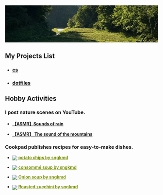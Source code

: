 <p align="center">
    <img src="png/background.png" />
</p>

## **My Projects List**

- ### **[cs](https://shingokumada.github.io/cs/)**

- ### **[dotfiles](https://shingokumada.github.io/.dotfiles)**

## **Hobby Activities**

### **I post nature scenes on YouTube.**

- **[【ASMR】Sounds of rain](https://youtu.be/APQZDUr71Ao?feature=shared)**

- **[【ASMR】 The sound of the mountains](https://youtu.be/FbEfvSEqPE4?feature=shared)**

### **Cookpad publishes recipes for easy-to-make dishes.**

- <a target="_blank" href="https://cookpad.com"><img style="border: 0px; vertical-align: middle;" src="https://img3.cookpad.com/image/link/cpicon.gif" /></a> <a style="color:#7d940a;font-weight:600;" target="_blank" href="https://cookpad.com/recipe/7876531">**potato chips by sngkmd**</a>

-  <a target="_blank" href="https://cookpad.com"><img style="border: 0px; vertical-align: middle;" src="https://img3.cookpad.com/image/link/cpicon.gif" /></a> <a style="color:#7d940a;font-weight:600;" target="_blank" href="https://cookpad.com/recipe/7876528">**consommé soup by sngkmd**</a>

-  <a target="_blank" href="https://cookpad.com"><img style="border: 0px; vertical-align: middle;" src="https://img3.cookpad.com/image/link/cpicon.gif" /></a> <a style="color:#7d940a;font-weight:600;" target="_blank" href="https://cookpad.com/recipe/7876532">**Onion soup by sngkmd**</a>

-  <a target="_blank" href="https://cookpad.com"><img style="border: 0px; vertical-align: middle;" src="https://img3.cookpad.com/image/link/cpicon.gif" /></a> <a style="color:#7d940a;font-weight:600;" target="_blank" href="https://cookpad.com/recipe/7876530">**Roasted zucchini by sngkmd**</a>
